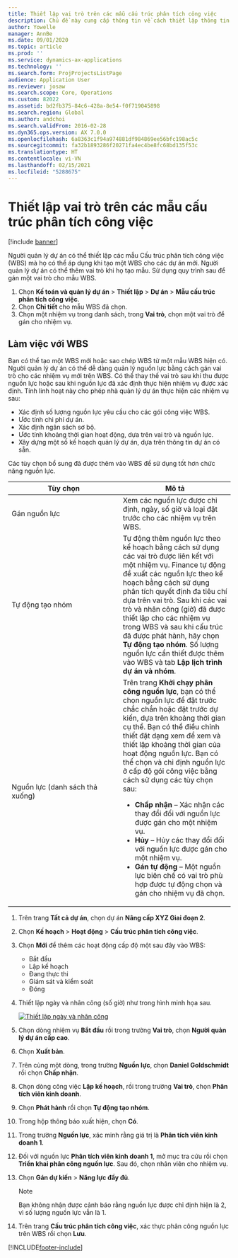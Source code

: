 ```yaml
---
title: Thiết lập vai trò trên các mẫu cấu trúc phân tích công việc
description: Chủ đề này cung cấp thông tin về cách thiết lập thông tin vai trò trên các mẫu cấu trúc phân tích công việc.
author: Yowelle
manager: AnnBe
ms.date: 09/01/2020
ms.topic: article
ms.prod: ''
ms.service: dynamics-ax-applications
ms.technology: ''
ms.search.form: ProjProjectsListPage
audience: Application User
ms.reviewer: josaw
ms.search.scope: Core, Operations
ms.custom: 82022
ms.assetid: bd2fb375-84c6-428a-8e54-f0f719045898
ms.search.region: Global
ms.author: andchoi
ms.search.validFrom: 2016-02-28
ms.dyn365.ops.version: AX 7.0.0
ms.openlocfilehash: 6a8363c1f94a974881df984869ee56bfc198ac5c
ms.sourcegitcommit: fa32b1893286f20271fa4ec4be8fc68bd135f53c
ms.translationtype: HT
ms.contentlocale: vi-VN
ms.lasthandoff: 02/15/2021
ms.locfileid: "5288675"
---
```

# <a name="set-up-roles-on-work-breakdown-structure-templates"></a>Thiết lập vai trò trên các mẫu cấu trúc phân tích công việc

[!include [banner](../includes/banner.md)]

Người quản lý dự án có thể thiết lập các mẫu Cấu trúc phân tích công việc (WBS) mà họ có thể áp dụng khi tạo một WBS cho các dự án mới. Người quản lý dự án có thể thêm vai trò khi họ tạo mẫu. Sử dụng quy trình sau để gán một vai trò cho mẫu WBS.

1. Chọn **Kế toán và quản lý dự án** > **Thiết lập** > **Dự án** > **Mẫu cấu trúc phân tích công việc**.
2. Chọn **Chi tiết** cho mẫu WBS đã chọn.
3. Chọn một nhiệm vụ trong danh sách, trong **Vai trò**, chọn một vai trò để gán cho nhiệm vụ.

## <a name="work-with-a-wbs"></a>Làm việc với WBS

Bạn có thể tạo một WBS mới hoặc sao chép WBS từ một mẫu WBS hiện có. Người quản lý dự án có thể dễ dàng quản lý nguồn lực bằng cách gán vai trò cho các nhiệm vụ mới trên WBS. Có thể thay thế vai trò sau khi thu được nguồn lực hoặc sau khi nguồn lực đã xác định thực hiện nhiệm vụ được xác định. Tính linh hoạt này cho phép nhà quản lý dự án thực hiện các nhiệm vụ sau:

- Xác định số lượng nguồn lực yêu cầu cho các gói công việc WBS.
- Ước tính chi phí dự án.
- Xác định ngân sách sơ bộ.
- Ước tính khoảng thời gian hoạt động, dựa trên vai trò và nguồn lực.
- Xây dựng một số kế hoạch quản lý dự án, dựa trên thông tin dự án có sẵn.

Các tùy chọn bổ sung đã được thêm vào WBS để sử dụng tốt hơn chức năng nguồn lực.

<table>
<colgroup>
<col width="50%" />
<col width="50%" />
</colgroup>
<thead>
<tr class="header">
<th>Tùy chọn</th>
<th>Mô tả</th>
</tr>
</thead>
<tbody>
<tr class="odd">
<td>Gán nguồn lực</td>
<td>Xem các nguồn lực được chỉ định, ngày, số giờ và loại đặt trước cho các nhiệm vụ trên WBS.</td>
</tr>
<tr class="even">
<td>Tự động tạo nhóm</td>
<td>Tự động thêm nguồn lực theo kế hoạch bằng cách sử dụng các vai trò được liên kết với một nhiệm vụ. Finance tự động đề xuất các nguồn lực theo kế hoạch bằng cách sử dụng phân tích quyết định đa tiêu chí dựa trên vai trò. Sau khi các vai trò và nhân công (giờ) đã được thiết lập cho các nhiệm vụ trong WBS và sau khi cấu trúc đã được phát hành, hãy chọn <strong>Tự động tạo nhóm</strong>. Số lượng nguồn lực cần thiết được thêm vào WBS và tab <strong>Lập lịch trình dự án và nhóm</strong>.</td>
</tr>
<tr class="odd">
<td>Nguồn lực (danh sách thả xuống)</td>
<td>Trên trang <strong>Khởi chạy phân công nguồn lực</strong>, bạn có thể chọn nguồn lực để đặt trước chắc chắn hoặc đặt trước dự kiến, dựa trên khoảng thời gian cụ thể. Bạn có thể điều chỉnh thiết đặt dạng xem để xem và thiết lập khoảng thời gian của hoạt động nguồn lực. Bạn có thể chọn và chỉ định nguồn lực ở cấp độ gói công việc bằng cách sử dụng các tùy chọn sau:
<ul>
<li><strong>Chấp nhận</strong> – Xác nhận các thay đổi đối với nguồn lực được gán cho một nhiệm vụ.</li>
<li><strong>Hủy</strong> – Hủy các thay đổi đối với nguồn lực được gán cho một nhiệm vụ.</li>
<li><strong>Gán tự động</strong> – Một nguồn lực biên chế có vai trò phù hợp được tự động chọn và gán cho nhiệm vụ đã chọn.</li>
</ul></td>
</tr>
</tbody>
</table>

1. Trên trang **Tất cả dự án**, chọn dự án **Nâng cấp XYZ Giai đoạn 2**.
2. Chọn **Kế hoạch** > **Hoạt động** > **Cấu trúc phân tích công việc**.
3. Chọn **Mới** để thêm các hoạt động cấp độ một sau đây vào WBS:

    - Bắt đầu
    - Lập kế hoạch
    - Đang thực thi
    - Giám sát và kiểm soát
    - Đóng

4. Thiết lập ngày và nhân công (số giờ) như trong hình minh họa sau.

    [![Thiết lập ngày và nhân công](./media/projectresourcing10.jpg)](./media/projectresourcing10.jpg)

5. Chọn dòng nhiệm vụ **Bắt đầu** rồi trong trường **Vai trò**, chọn **Người quản lý dự án cấp cao**.
6. Chọn **Xuất bản**.
7. Trên cùng một dòng, trong trường **Nguồn lực**, chọn **Daniel Goldschmidt** rồi chọn **Chấp nhận**.
8. Chọn dòng công việc **Lập kế hoạch**, rồi trong trường **Vai trò**, chọn **Phân tích viên kinh doanh**.
9. Chọn **Phát hành** rồi chọn **Tự động tạo nhóm**.
10. Trong hộp thông báo xuất hiện, chọn **Có**.
11. Trong trường **Nguồn lực**, xác minh rằng giá trị là **Phân tích viên kinh doanh 1**.
12. Đối với nguồn lực **Phân tích viên kinh doanh 1**, mở mục tra cứu rồi chọn **Triển khai phân công nguồn lực**. Sau đó, chọn nhân viên cho nhiệm vụ.
13. Chọn **Gán dự kiến** &gt; **Năng lực đầy đủ**.

    > [!NOTE] 
    > Bạn không nhận được cảnh báo rằng nguồn lực được chỉ định hiện là 2, vì số lượng nguồn lực vẫn là 1.

14. Trên trang **Cấu trúc phân tích công việc**, xác thực phân công nguồn lực trên WBS rồi chọn **Lưu**.


[!INCLUDE[footer-include](../includes/footer-banner.md)]